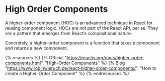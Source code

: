 # High Order Components

A higher-order component (HOC) is an advanced technique in React for reusing component logic. HOCs are not part of the React API, per se. They are a pattern that emerges from React’s compositional nature.

Concretely, a higher-order component is a function that takes a component and returns a new component.

{% resources %}
  {% Official "https://reactjs.org/docs/higher-order-components.html", "High-Order Components" %}
  {% Blog "https://www.robinwieruch.de/react-higher-order-components/", "How to create a Higher-Order Component" %}
{% endresources %}
